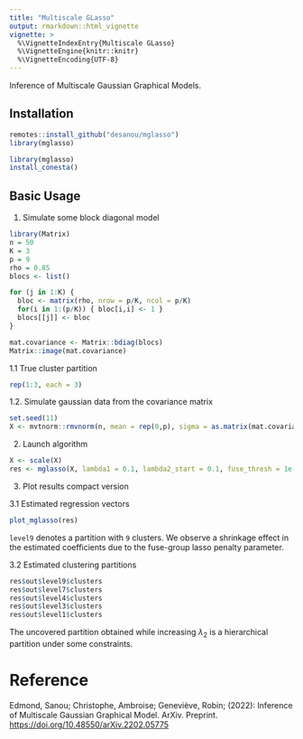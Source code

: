 ```yaml
---
title: "Multiscale GLasso"
output: rmarkdown::html_vignette
vignette: >
  %\VignetteIndexEntry{Multiscale GLasso}
  %\VignetteEngine{knitr::knitr}
  %\VignetteEncoding{UTF-8}
---
```



Inference of Multiscale Gaussian Graphical Models.  

## Installation  

```r
remotes::install_github("desanou/mglasso")
library(mglasso)
```


```r
library(mglasso)
install_conesta()
```


## Basic Usage

1. Simulate some block diagonal model  

```r
library(Matrix)
n = 50
K = 3
p = 9
rho = 0.85
blocs <- list()

for (j in 1:K) {
  bloc <- matrix(rho, nrow = p/K, ncol = p/K)
  for(i in 1:(p/K)) { bloc[i,i] <- 1 }
  blocs[[j]] <- bloc
}

mat.covariance <- Matrix::bdiag(blocs)
Matrix::image(mat.covariance)
```

1.1 True cluster partition

```r
rep(1:3, each = 3)
```


1.2. Simulate gaussian data from the covariance matrix 

```r
set.seed(11)
X <- mvtnorm::rmvnorm(n, mean = rep(0,p), sigma = as.matrix(mat.covariance))
```


2. Launch algorithm  

```r
X <- scale(X)    
res <- mglasso(X, lambda1 = 0.1, lambda2_start = 0.1, fuse_thresh = 1e-3)
```
3. Plot results compact version

3.1 Estimated regression vectors

```r
plot_mglasso(res)
```

`level9` denotes a partition with `9` clusters.
We observe a shrinkage effect in the estimated coefficients due to the fuse-group lasso penalty parameter.

3.2 Estimated clustering partitions  

```r
res$out$level9$clusters
res$out$level7$clusters
res$out$level4$clusters
res$out$level3$clusters
res$out$level1$clusters
```
The uncovered partition obtained while increasing $\lambda_2$ is a hierarchical partition under some constraints.

# Reference 
Edmond, Sanou; Christophe, Ambroise; Geneviève, Robin; (2022): Inference of Multiscale Gaussian Graphical Model. ArXiv. Preprint. https://doi.org/10.48550/arXiv.2202.05775
